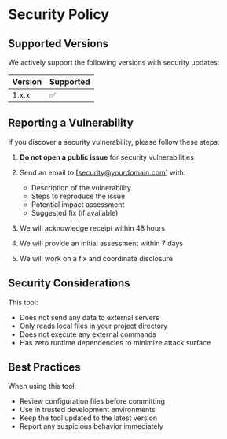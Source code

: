 # Security Policy

## Supported Versions

We actively support the following versions with security updates:

| Version | Supported          |
| ------- | ------------------ |
| 1.x.x   | :white_check_mark: |

## Reporting a Vulnerability

If you discover a security vulnerability, please follow these steps:

1. **Do not open a public issue** for security vulnerabilities
2. Send an email to [security@yourdomain.com] with:
   - Description of the vulnerability
   - Steps to reproduce the issue
   - Potential impact assessment
   - Suggested fix (if available)

3. We will acknowledge receipt within 48 hours
4. We will provide an initial assessment within 7 days
5. We will work on a fix and coordinate disclosure

## Security Considerations

This tool:
- Does not send any data to external servers
- Only reads local files in your project directory
- Does not execute any external commands
- Has zero runtime dependencies to minimize attack surface

## Best Practices

When using this tool:
- Review configuration files before committing
- Use in trusted development environments
- Keep the tool updated to the latest version
- Report any suspicious behavior immediately
